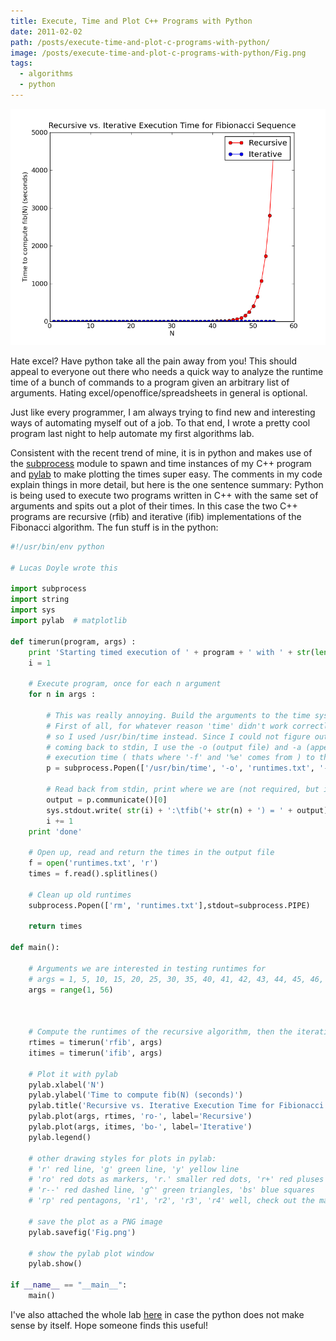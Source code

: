 ```yaml
---
title: Execute, Time and Plot C++ Programs with Python
date: 2011-02-02
path: /posts/execute-time-and-plot-c-programs-with-python/
image: /posts/execute-time-and-plot-c-programs-with-python/Fig.png
tags:
  - algorithms
  - python
---
```


![](/posts/execute-time-and-plot-c-programs-with-python/Fig.png)

Hate excel? Have python take all the pain away from you! This should appeal to everyone out there who needs a quick way to analyze the runtime time of a bunch of commands to a program given an arbitrary list of arguments. Hating excel/openoffice/spreadsheets in general is optional.

Just like every programmer, I am always trying to find new and interesting ways of automating myself out of a job. To that end, I wrote a pretty cool program last night to help automate my first algorithms lab.

Consistent with the recent trend of mine, it is in python and makes use of the [subprocess](http://docs.python.org/library/subprocess.html) module to spawn and time instances of my C++ program and [pylab](http://matplotlib.sourceforge.net/) to make plotting the times super easy. The comments in my code explain things in more detail, but here is the one sentence summary: Python is being used to execute two programs written in C++ with the same set of arguments and spits out a plot of their times. In this case the two C++ programs are recursive (rfib) and iterative (ifib) implementations of the Fibonacci algorithm. The fun stuff is in the python:

```python
#!/usr/bin/env python

# Lucas Doyle wrote this

import subprocess
import string
import sys
import pylab  # matplotlib

def timerun(program, args) :
    print 'Starting timed execution of ' + program + ' with ' + str(len(args)) + ' arguments.'
    i = 1

    # Execute program, once for each n argument
    for n in args :

        # This was really annoying. Build the arguments to the time system call to the time command.
        # First of all, for whatever reason 'time' didn't work correctly with any arguments other than -p,
        # so I used /usr/bin/time instead. Since I could not figure out why the output of 'time' was not
        # coming back to stdin, I use the -o (output file) and -a (append) option to just output the real
        # execution time ( thats where '-f' and '%e' comes from ) to the file.
        p = subprocess.Popen(['/usr/bin/time', '-o', 'runtimes.txt', '-a', '-f', '%e', './' + program, str(n)], stdout=subprocess.PIPE)

        # Read back from stdin, print where we are (not required, but its nice)
        output = p.communicate()[0]
        sys.stdout.write( str(i) + ':\tfib('+ str(n) + ') = ' + output)
        i += 1
    print 'done'

    # Open up, read and return the times in the output file
    f = open('runtimes.txt', 'r')
    times = f.read().splitlines()

    # Clean up old runtimes
    subprocess.Popen(['rm', 'runtimes.txt'],stdout=subprocess.PIPE)

    return times

def main():

    # Arguments we are interested in testing runtimes for
    # args = 1, 5, 10, 15, 20, 25, 30, 35, 40, 41, 42, 43, 44, 45, 46, 47, 48
    args = range(1, 56)



    # Compute the runtimes of the recursive algorithm, then the iterative one
    rtimes = timerun('rfib', args)
    itimes = timerun('ifib', args)

    # Plot it with pylab
    pylab.xlabel('N')
    pylab.ylabel('Time to compute fib(N) (seconds)')
    pylab.title('Recursive vs. Iterative Execution Time for Fibionacci Sequence')
    pylab.plot(args, rtimes, 'ro-', label='Recursive')
    pylab.plot(args, itimes, 'bo-', label='Iterative')
    pylab.legend()

    # other drawing styles for plots in pylab:
    # 'r' red line, 'g' green line, 'y' yellow line
    # 'ro' red dots as markers, 'r.' smaller red dots, 'r+' red pluses
    # 'r--' red dashed line, 'g^' green triangles, 'bs' blue squares
    # 'rp' red pentagons, 'r1', 'r2', 'r3', 'r4' well, check out the markers

    # save the plot as a PNG image
    pylab.savefig('Fig.png')

    # show the pylab plot window
    pylab.show()

if __name__ == "__main__":
    main()
```

I've also attached the whole lab [here](/misc/lab1.zip) in case the python does not make sense by itself. Hope someone finds this useful!
